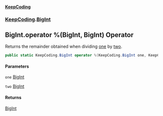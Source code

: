#### [KeepCoding](index.md 'index')
### [KeepCoding](KeepCoding.md 'KeepCoding').[BigInt](BigInt.md 'KeepCoding.BigInt')
## BigInt.operator %(BigInt, BigInt) Operator
Returns the remainder obtained when dividing [one](BigInt.op_Modulus.oHGRGhvZsYP3gn4ID0a34w.md#KeepCoding.BigInt.op_Modulus(KeepCoding.BigInt.KeepCoding.BigInt).one 'KeepCoding.BigInt.op_Modulus(KeepCoding.BigInt, KeepCoding.BigInt).one') by [two](BigInt.op_Modulus.oHGRGhvZsYP3gn4ID0a34w.md#KeepCoding.BigInt.op_Modulus(KeepCoding.BigInt.KeepCoding.BigInt).two 'KeepCoding.BigInt.op_Modulus(KeepCoding.BigInt, KeepCoding.BigInt).two').  
```csharp
public static KeepCoding.BigInt operator %(KeepCoding.BigInt one, KeepCoding.BigInt two);
```
#### Parameters
<a name='KeepCoding.BigInt.op_Modulus(KeepCoding.BigInt.KeepCoding.BigInt).one'></a>
`one` [BigInt](BigInt.md 'KeepCoding.BigInt')  
  
<a name='KeepCoding.BigInt.op_Modulus(KeepCoding.BigInt.KeepCoding.BigInt).two'></a>
`two` [BigInt](BigInt.md 'KeepCoding.BigInt')  
  
#### Returns
[BigInt](BigInt.md 'KeepCoding.BigInt')  
